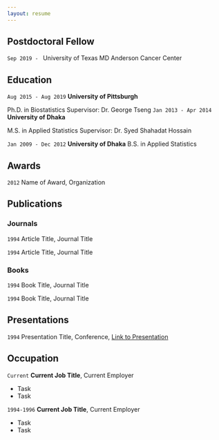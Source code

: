 ```yaml
---
layout: resume
---
```

## Postdoctoral Fellow

`Sep 2019 - `
University of Texas MD Anderson Cancer Center
## Education

`Aug 2015 - Aug 2019`
__University of Pittsburgh__

Ph.D. in Biostatistics
Supervisor: Dr. George Tseng
`Jan 2013 - Apr 2014`
__University of Dhaka__

M.S. in Applied Statistics 
Supervisor: Dr. Syed Shahadat Hossain

`Jan 2009 - Dec 2012`
__University of Dhaka__
B.S. in Applied Statistics
## Awards

`2012`
Name of Award, Organization 

## Publications

<!-- A list is also available [online](https://scholar.google.co.uk/citations?user=LTOTl0YAAAAJ) -->

### Journals

`1994`
Article Title, Journal Title

`1994`
Article Title, Journal Title

### Books

`1994`
Book Title, Journal Title

`1994`
Book Title, Journal Title


## Presentations

`1994`
Presentation Title, Conference, <a href="https://MyWebsite.tld/presentation1">Link to Presentation</a>


## Occupation

`Current`
__Current Job Title__, Current Employer 

- Task
- Task

`1994-1996`
__Current Job Title__, Current Employer 

- Task
- Task



<!-- ### Footer

Last updated: May 2013 -->



